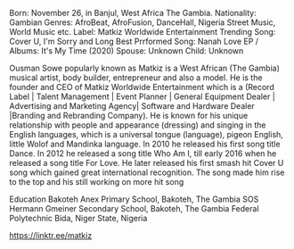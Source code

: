 
Born: November 26, in Banjul, West Africa The Gambia.
Nationality: Gambian
Genres: AfroBeat, AfroFusion, DanceHall, Nigeria Street Music, World Music etc.
Label: Matkiz Worldwide Entertainment
Trending Song: Cover U, I'm Sorry and Long
Best Prrformed Song: Nanah Love
EP / Albums: It's My Time (2020)
Spouse: Unknown
Child: Unknown

Ousman Sowe popularly known as Matkiz is a West African (The Gambia) musical artist, body builder, entrepreneur and also a model.
He is the founder and CEO of Matkiz Worldwide Entertainment which is a (Record Label | Talent Management | Event Planner | General Equipment Dealer | Advertising and Marketing Agency| Software and Hardware Dealer |Branding and Rebranding Company).
He is known for his unique relationship with people and appearance (dressing) and singing in the English languages, which is a universal tongue (language), pigeon English, little Wolof and Mandinka language.
In 2010 he released his first song title Dance.
In 2012 he released a song title Who Am I, till early 2016 when he released a song title For Love.
He later released his first smash hit Cover U song which gained great international recognition. The song made him rise to the top and his still working on more hit song

Education
Bakoteh Anex Primary School, Bakoteh, The Gambia
SOS Hermann Gmeiner Secondary School, Bakoteh, The Gambia
Federal Polytechnic Bida, Niger State, Nigeria


https://linktr.ee/matkiz
<!--
**Matkiz** is a ✨ _special_ ✨ repository because its `README.md` (this file) appears on your GitHub profile.

Here are some ideas to get you started:

- 🔭 I’m currently working on music, body building, and business ...
- 🌱 I’m currently a musical artist, bodybuilder, model and an entrepreneur ...
- 👯 I’m looking to collaborate on music, modeling and business ...
- 🤔 I’m looking for help with music, modeling and business ...
- 💬 Ask me about music, body building, modeling and business ...
- 📫 How to reach me: princematkiz@gmail.com...
- 😄 Pronouns: Ousman Sowe (Matkiz)...
- ⚡ Fun fact: Musical Artist, Bodybuilder, Model, Entrepreneur...
- ♾ Facebook: https://www.facebook.com/matkiz
- ♾ Instagram: https://www.instagram.com/iam_matkiz
- ♾ Twitter: https://www.twitter.com/iam_matkiz
- ♾ YouTube: https://www.youtube.com/@matkiz_
